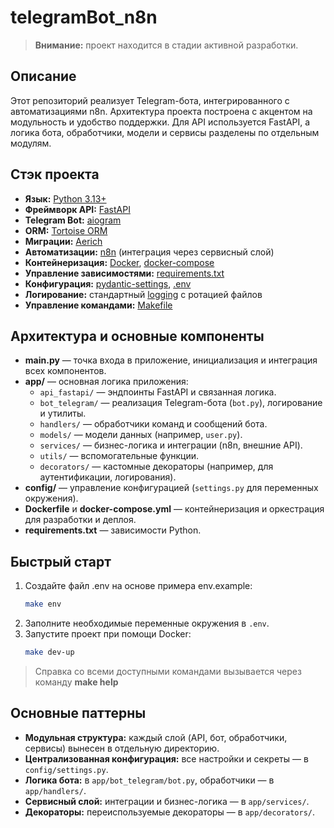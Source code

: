 # telegramBot_n8n

> **Внимание:** проект находится в стадии активной разработки.

## Описание

Этот репозиторий реализует Telegram-бота, интегрированного с автоматизациями n8n. Архитектура проекта построена с акцентом на модульность и удобство поддержки. Для API используется FastAPI, а логика бота, обработчики, модели и сервисы разделены по отдельным модулям.

## Стэк проекта
- **Язык:** [Python 3.13+](https://www.python.org/)
- **Фреймворк API:** [FastAPI](https://fastapi.tiangolo.com/)
- **Telegram Bot:** [aiogram](https://docs.aiogram.dev/)
- **ORM:** [Tortoise ORM](https://tortoise-orm.readthedocs.io/)
- **Миграции:** [Aerich](https://tortoise-orm.readthedocs.io/en/latest/migration.html)
- **Автоматизации:** [n8n](https://n8n.io/) (интеграция через сервисный слой)
- **Контейнеризация:** [Docker](https://www.docker.com/), [docker-compose](https://docs.docker.com/compose/)
- **Управление зависимостями:** [requirements.txt](https://pip.pypa.io/en/stable/user_guide/#requirements-files)
- **Конфигурация:** [pydantic-settings](https://docs.pydantic.dev/latest/integrations/pydantic_settings/), [.env](https://12factor.net/config)
- **Логирование:** стандартный [logging](https://docs.python.org/3/library/logging.html) с ротацией файлов
- **Управление командами:** [Makefile](https://www.gnu.org/software/make/manual/make.html)


## Архитектура и основные компоненты

- **main.py** — точка входа в приложение, инициализация и интеграция всех компонентов.
- **app/** — основная логика приложения:
    - `api_fastapi/` — эндпоинты FastAPI и связанная логика.
    - `bot_telegram/` — реализация Telegram-бота (`bot.py`), логирование и утилиты.
    - `handlers/` — обработчики команд и сообщений бота.
    - `models/` — модели данных (например, `user.py`).
    - `services/` — бизнес-логика и интеграции (n8n, внешние API).
    - `utils/` — вспомогательные функции.
    - `decorators/` — кастомные декораторы (например, для аутентификации, логирования).
- **config/** — управление конфигурацией (`settings.py` для переменных окружения).
- **Dockerfile** и **docker-compose.yml** — контейнеризация и оркестрация для разработки и деплоя.
- **requirements.txt** — зависимости Python.

## Быстрый старт

1. Создайте файл .env на основе примера env.example:
    ```sh
    make env
    ```
2. Заполните необходимые переменные окружения в `.env`.
3. Запустите проект при помощи Docker:
    ```sh
    make dev-up
    ```

> Справка со всеми доступными командами вызывается через команду **make help**

## Основные паттерны

- **Модульная структура:** каждый слой (API, бот, обработчики, сервисы) вынесен в отдельную директорию.
- **Централизованная конфигурация:** все настройки и секреты — в `config/settings.py`.
- **Логика бота:** в `app/bot_telegram/bot.py`, обработчики — в `app/handlers/`.
- **Сервисный слой:** интеграции и бизнес-логика — в `app/services/`.
- **Декораторы:** переиспользуемые декораторы — в `app/decorators/`.